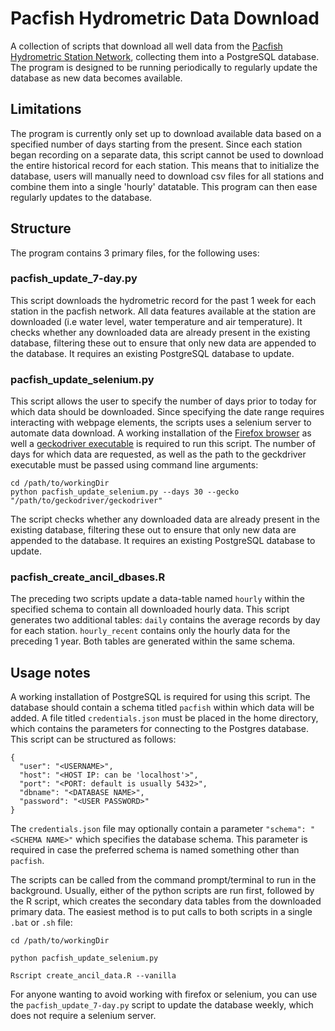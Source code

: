 # Pacfish Hydrometric Data Download
A collection of scripts that download all well data from the [Pacfish Hydrometric Station Network](http://www.pacfish.ca/wcviweather/Default.aspx), collecting them into a PostgreSQL database. The program is designed to be running periodically to regularly update the database as new data becomes available.

## Limitations
The program is currently only set up to download available data based on a specified number of days starting from the present. Since each station began recording on a separate data, this script cannot be used to download the entire historical record for each station. This means that to initialize the database, users will manually need to download csv files for all stations and combine them into a single 'hourly' datatable. This program can then ease regularly updates to the database.

## Structure
The program contains 3 primary files, for the following uses:

### pacfish_update_7-day.py
This script downloads the hydrometric record for the past 1 week for each station in the pacfish network. All data features available at the station are downloaded (i.e water level, water temperature and air temperature). It checks whether any downloaded data are already present in the existing database, filtering these out to ensure that only new data are appended to the database. It requires an existing PostgreSQL database to update.

### pacfish_update_selenium.py
This script allows the user to specify the number of days prior to today for which data should be downloaded. Since specifying the date range requires interacting with webpage elements, the scripts uses a selenium server to automate data download. A working installation of the [Firefox browser](https://www.mozilla.org/en-US/firefox/new/) as well a [geckodriver executable](https://github.com/mozilla/geckodriver/releases) is required to run this script. The number of days for which data are requested, as well as the path to the geckdriver executable must be passed using command line arguments:
```
cd /path/to/workingDir
python pacfish_update_selenium.py --days 30 --gecko "/path/to/geckodriver/geckodriver"
```
The script checks whether any downloaded data are already present in the existing database, filtering these out to ensure that only new data are appended to the database. It requires an existing PostgreSQL database to update.

### pacfish_create_ancil_dbases.R
The preceding two scripts update a data-table named `hourly` within the specified schema to contain all downloaded hourly data. This script generates two additional tables: `daily` contains the average records by day for each station. `hourly_recent` contains only the hourly data for the preceding 1 year. Both tables are generated within the same schema.

## Usage notes
A working installation of PostgreSQL is required for using this script. The database should contain a schema titled `pacfish` within which data will be added. A file titled `credentials.json` must be placed in the home directory, which contains the parameters for connecting to the Postgres database. This script can be structured as follows:
```
{
  "user": "<USERNAME>",
  "host": "<HOST IP: can be 'localhost'>",
  "port": "<PORT: default is usually 5432>",
  "dbname": "<DATABASE NAME>",
  "password": "<USER PASSWORD>"
}
```
The `credentials.json` file may optionally contain a parameter `"schema": "<SCHEMA NAME>"` which specifies the database schema. This parameter is required in case the preferred schema is named something other than `pacfish`.

The scripts can be called from the command prompt/terminal to run in the background. Usually, either of the python scripts are run first, followed by the R script, which creates the secondary data tables from the downloaded primary data. The easiest method is to put calls to both scripts in a single `.bat` or `.sh` file:
```
cd /path/to/workingDir

python pacfish_update_selenium.py

Rscript create_ancil_data.R --vanilla
```

For anyone wanting to avoid working with firefox or selenium, you can use the `pacfish_update_7-day.py` script to update the database weekly, which does not require a selenium server.
